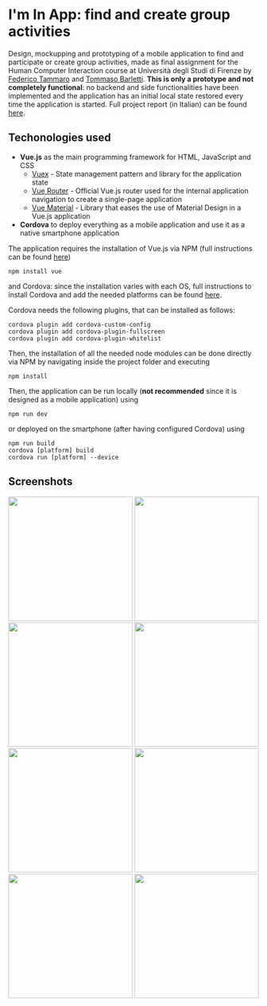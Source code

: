 # I'm In App: find and create group activities
Design, mockupping and prototyping of a mobile application to find and participate or create group activities, made as final assignment for the Human Computer Interaction course at Università degli Studi di Firenze by [Federico Tammaro](https://github.com/Sfullez) and [Tommaso Barletti](https://github.com/tbarle).
**This is only a prototype and not completely functional**: no backend and side functionalities have been implemented and the application has an initial local state restored every time the application is started.
Full project report (in Italian) can be found [here](https://github.com/Sfullez/im-in/blob/master/Project_Report.pdf).

## Techonologies used

 - **Vue.js** as the main programming framework for HTML, JavaScript and CSS
	 - [Vuex](https://vuex.vuejs.org/) - State management pattern and library for the application state
	 - [Vue Router](https://router.vuejs.org/) - Official Vue.js router used for the internal application navigation to create a single-page application
	 - [Vue Material](https://vuematerial.io/) - Library that eases the use of Material Design in a Vue.js application
- **Cordova** to deploy everything as a mobile application and use it as a native smartphone application

The application requires the installation of Vue.js via NPM (full instructions can be found [here](https://vuejs.org/v2/guide/installation.html#NPM))

    npm install vue

and Cordova: since the installation varies with each OS, full instructions to install Cordova and add the needed platforms can be found [here](https://cordova.apache.org/docs/en/latest/guide/cli/).

Cordova needs the following plugins, that can be installed as follows:

    cordova plugin add cordova-custom-config
    cordova plugin add cordova-plugin-fullscreen
    cordova plugin add cordova-plugin-whitelist

 
  Then, the installation of all the needed node modules can be done directly via NPM by navigating inside the project folder and executing
  
    npm install
Then, the application can be run locally (__not recommended__ since it is designed as a mobile application) using

    npm run dev

or deployed on the smartphone (after having configured Cordova) using

    npm run build
    cordova [platform] build
    cordova run [platform] --device

## Screenshots
<img src="https://i.ibb.co/2YDmR0f/App-Mappa.png" width="250"> <img src="https://i.ibb.co/0Bxd1ZN/App-Filtri.png" width="250"> <img src="https://i.ibb.co/n0sVrVN/App-Lista.png" width="250">
<img src="https://i.ibb.co/L9pwDN6/App-Crea.png" width="250"> <img src="https://i.ibb.co/nrjdT7Z/App-Profilo.png" width="250"> <img src="https://i.ibb.co/nrjdT7Z/App-Dettagli.png" width="250">
<img src="https://i.ibb.co/nrjdT7Z/App-Chat.png" width="250"> <img src="https://i.ibb.co/nrjdT7Z/App-Conversazione.png" width="250">
